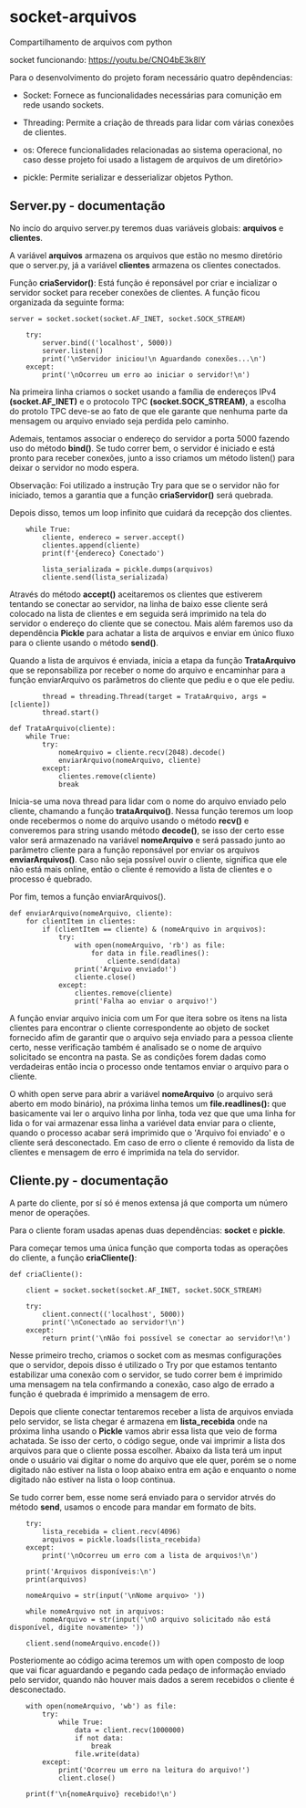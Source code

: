 # socket-arquivos
 Compartilhamento de arquivos com python

socket funcionando: https://youtu.be/CNO4bE3k8lY

Para o desenvolvimento do projeto foram necessário quatro depêndencias:

- Socket: Fornece as funcionalidades necessárias para comunição em rede usando sockets.

- Threading: Permite a criação de threads para lidar com várias conexões de clientes.

- os: Oferece funcionalidades relacionadas ao sistema operacional, no caso desse projeto foi usado a listagem de arquivos de um diretório>

- pickle: Permite serializar e desserializar objetos Python.


## Server.py - documentação

No incío do arquivo server.py teremos duas variáveis globais: **arquivos** e **clientes**. 

A variável **arquivos** armazena os arquivos que estão no mesmo diretório que o server.py, já a variável **clientes** armazena os clientes conectados.

Função **criaServidor()**: Está função é reponsável por criar e incializar o servidor socket para receber conexões de clientes. A função ficou organizada da seguinte forma:

```
server = socket.socket(socket.AF_INET, socket.SOCK_STREAM)
    
    try:
        server.bind(('localhost', 5000))
        server.listen()
        print('\nServidor iniciou!\n Aguardando conexões...\n') 
    except:
        print('\nOcorreu um erro ao iniciar o servidor!\n')
```

Na primeira linha criamos o socket usando a família de endereços IPv4 **(socket.AF_INET)** e o protocolo TPC **(socket.SOCK_STREAM)**, a escolha do protolo TPC deve-se ao fato de que ele garante que nenhuma parte da mensagem ou arquivo enviado seja perdida pelo caminho.

Ademais, tentamos associar o endereço do servidor a porta 5000 fazendo uso do método **bind()**. Se tudo correr bem, o servidor é iniciado e está pronto para receber conexões, junto a isso criamos um  método listen() para deixar o servidor no modo espera. 

Observação: Foi utilizado a instrução Try para que se o servidor não for iniciado, temos a garantia que a função **criaServidor()** será quebrada.

Depois disso, temos um loop infinito que cuidará da recepção dos clientes.

```
    while True:
        cliente, endereco = server.accept()
        clientes.append(cliente) 
        print(f'{endereco} Conectado') 

        lista_serializada = pickle.dumps(arquivos)
        cliente.send(lista_serializada)

```

Através do método **accept()** aceitaremos os clientes que estiverem tentando se conectar ao servidor, na linha de baixo esse cliente será colocado na lista de clientes e em seguida será imprimido na tela do servidor o endereço do cliente que se conectou. Mais além faremos uso da dependência **Pickle** para achatar a lista de arquivos e enviar em único fluxo para o cliente usando o método **send()**. 

Quando a lista de arquivos é enviada, inicia a etapa da função **TrataArquivo** que se reponsabiliza por receber o nome do arquivo e encaminhar para a função enviarArquivo os parâmetros do cliente que pediu e o que ele pediu.

```
        thread = threading.Thread(target = TrataArquivo, args = [cliente])
        thread.start()

def TrataArquivo(cliente): 
    while True:  
        try:
            nomeArquivo = cliente.recv(2048).decode()
            enviarArquivo(nomeArquivo, cliente)
        except:
            clientes.remove(cliente)
            break
```

Inicia-se uma nova thread para lidar com o nome do arquivo enviado pelo cliente, chamando a função **trataArquivo()**. Nessa função teremos um loop onde recebermos  o nome do arquivo usando o método **recv()** e converemos para string usando método **decode()**, se isso der certo esse valor será armazenado na variável **nomeArquivo** e será passado junto ao parâmetro cliente para a função reponsável por enviar os arquivos **enviarArquivos()**. Caso não seja possível ouvir o cliente, significa que ele não está mais online, então o cliente é removido a lista de clientes e o processo é quebrado.

Por fim, temos a função enviarArquivos().

```
def enviarArquivo(nomeArquivo, cliente):
    for clientItem in clientes:
        if (clientItem == cliente) & (nomeArquivo in arquivos):
            try:
                with open(nomeArquivo, 'rb') as file:
                    for data in file.readlines():
                        cliente.send(data)
                print('Arquivo enviado!')
                cliente.close()
            except:
                clientes.remove(cliente) 
                print('Falha ao enviar o arquivo!')

```

A função enviar arquivo inicia com um For que itera sobre os itens na lista clientes para encontrar o cliente correspondente ao objeto de socket fornecido afim de garantir que o arquivo seja enviado para a pessoa cliente certo, nesse verificação também é analisado se o nome de arquivo solicitado se encontra na pasta.  Se as condições forem dadas como verdadeiras então incia o processo onde tentamos enviar o arquivo para o cliente. 

O whith open serve para abrir a variável **nomeArquivo** (o arquivo será aberto em modo binário), na próxima linha temos um **file.readlines():** que basicamente vai ler o arquivo linha por linha, toda vez que que uma linha for lida o for vai armazenar essa linha a variével data enviar para o cliente, quando o processo acabar será imprimido que o 'Arquivo foi enviado' e o cliente será desconectado. Em caso de erro o cliente é removido da lista de clientes e mensagem de erro é imprimida na tela do servidor.


## Cliente.py - documentação

A parte do cliente, por sí só é menos extensa já que comporta um número menor de operações.

Para o cliente foram usadas apenas duas dependências: **socket** e **pickle**.
 
Para começar temos uma única função que comporta todas as operações do cliente, a função **criaCliente()**:
```
def criaCliente():

    client = socket.socket(socket.AF_INET, socket.SOCK_STREAM)

    try:
        client.connect(('localhost', 5000))
        print('\nConectado ao servidor!\n')
    except:
        return print('\nNão foi possível se conectar ao servidor!\n')
```

Nesse primeiro trecho, criamos o socket com as mesmas configurações que o servidor, depois disso é utilizado o Try por que estamos tentanto estabilizar uma conexão com o servidor, se tudo correr bem é imprimido uma mensagem na tela confirmando a conexão, caso algo de errado a função é quebrada é imprimido a mensagem de erro.

Depois que cliente conectar tentaremos receber a lista de arquivos enviada pelo servidor, se lista chegar é armazena em **lista_recebida** onde na próxima linha usando o **Pickle** vamos abrir essa lista que veio de forma achatada. Se isso der certo, o código segue, onde vai imprimir a lista dos arquivos para que o cliente possa escolher. Abaixo da lista terá um input onde o usuário vai digitar o nome do arquivo que ele quer, porém se o nome digitado não estiver na lista o loop abaixo entra em ação e enquanto o nome digitado não estiver na lista o loop continua.

Se tudo correr bem, esse nome será enviado para o servidor atrvés do método **send**, usamos o encode para mandar em formato de bits.

```    
    try:
        lista_recebida = client.recv(4096)
        arquivos = pickle.loads(lista_recebida)
    except:
        print('\nOcorreu um erro com a lista de arquivos!\n')
    
    print('Arquivos disponíveis:\n')
    print(arquivos)

    nomeArquivo = str(input('\nNome arquivo> '))

    while nomeArquivo not in arquivos:
        nomeArquivo = str(input('\nO arquivo solicitado não está disponível, digite novamente> '))

    client.send(nomeArquivo.encode())

```

Posteriomente ao código acima teremos um with open composto de loop que vai ficar aguardando e pegando cada pedaço de informação enviado pelo servidor, quando não houver mais dados a serem recebidos o cliente é desconectado.

```
    with open(nomeArquivo, 'wb') as file:
        try:
            while True:
                data = client.recv(1000000)
                if not data:
                    break
                file.write(data)
        except:
            print('Ocorreu um erro na leitura do arquivo!')
            client.close()
        
    print(f'\n{nomeArquivo} recebido!\n')

```

